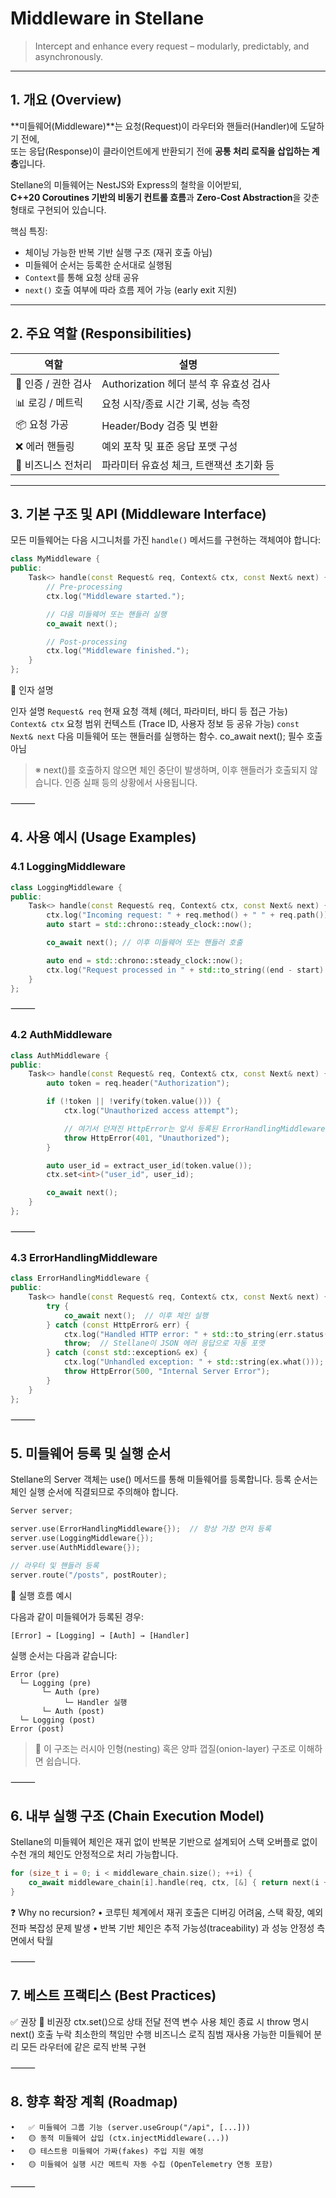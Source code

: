  # Middleware in Stellane

> Intercept and enhance every request – modularly, predictably, and asynchronously.

---

## 1. 개요 (Overview)

**미들웨어(Middleware)**는 요청(Request)이 라우터와 핸들러(Handler)에 도달하기 전에,  
또는 응답(Response)이 클라이언트에게 반환되기 전에 **공통 처리 로직을 삽입하는 계층**입니다.

Stellane의 미들웨어는 NestJS와 Express의 철학을 이어받되,  
**C++20 Coroutines 기반의 비동기 컨트롤 흐름**과 **Zero-Cost Abstraction**을 갖춘 형태로 구현되어 있습니다.

핵심 특징:

- 체이닝 가능한 반복 기반 실행 구조 (재귀 호출 아님)
- 미들웨어 순서는 등록한 순서대로 실행됨
- `Context`를 통해 요청 상태 공유
- `next()` 호출 여부에 따라 흐름 제어 가능 (early exit 지원)

---

## 2. 주요 역할 (Responsibilities)

| 역할 | 설명 |
|------|------|
| 🔐 인증 / 권한 검사 | Authorization 헤더 분석 후 유효성 검사 |
| 📊 로깅 / 메트릭 | 요청 시작/종료 시간 기록, 성능 측정 |
| 📦 요청 가공 | Header/Body 검증 및 변환 |
| ❌ 에러 핸들링 | 예외 포착 및 표준 응답 포맷 구성 |
| 🎯 비즈니스 전처리 | 파라미터 유효성 체크, 트랜잭션 초기화 등 |

---

## 3. 기본 구조 및 API (Middleware Interface)

모든 미들웨어는 다음 시그니처를 가진 `handle()` 메서드를 구현하는 객체여야 합니다:

```cpp
class MyMiddleware {
public:
    Task<> handle(const Request& req, Context& ctx, const Next& next) {
        // Pre-processing
        ctx.log("Middleware started.");

        // 다음 미들웨어 또는 핸들러 실행
        co_await next();

        // Post-processing
        ctx.log("Middleware finished.");
    }
};
```
🔸 인자 설명

인자	설명
`Request& req`	현재 요청 객체 (헤더, 파라미터, 바디 등 접근 가능)
`Context& ctx` 요청 범위 컨텍스트 (Trace ID, 사용자 정보 등 공유 가능)
`const Next& next` 다음 미들웨어 또는 핸들러를 실행하는 함수. co_await next(); 필수 호출 아님

> ※ next()를 호출하지 않으면 체인 중단이 발생하며, 이후 핸들러가 호출되지 않습니다. 인증 실패 등의 상황에서 사용됩니다.

⸻

## 4. 사용 예시 (Usage Examples)

### 4.1 LoggingMiddleware
```cpp
class LoggingMiddleware {
public:
    Task<> handle(const Request& req, Context& ctx, const Next& next) {
        ctx.log("Incoming request: " + req.method() + " " + req.path());
        auto start = std::chrono::steady_clock::now();

        co_await next(); // 이후 미들웨어 또는 핸들러 호출

        auto end = std::chrono::steady_clock::now();
        ctx.log("Request processed in " + std::to_string((end - start).count()) + "ns");
    }
};
```

⸻

### 4.2 AuthMiddleware
```cpp
class AuthMiddleware {
public:
    Task<> handle(const Request& req, Context& ctx, const Next& next) {
        auto token = req.header("Authorization");

        if (!token || !verify(token.value())) {
            ctx.log("Unauthorized access attempt");

            // 여기서 던져진 HttpError는 앞서 등록된 ErrorHandlingMiddleware에서 처리됩니다.
            throw HttpError(401, "Unauthorized");
        }

        auto user_id = extract_user_id(token.value());
        ctx.set<int>("user_id", user_id);

        co_await next();
    }
};
```

⸻

### 4.3 ErrorHandlingMiddleware
```cpp
class ErrorHandlingMiddleware {
public:
    Task<> handle(const Request& req, Context& ctx, const Next& next) {
        try {
            co_await next();  // 이후 체인 실행
        } catch (const HttpError& err) {
            ctx.log("Handled HTTP error: " + std::to_string(err.status()));
            throw;  // Stellane이 JSON 에러 응답으로 자동 포맷
        } catch (const std::exception& ex) {
            ctx.log("Unhandled exception: " + std::string(ex.what()));
            throw HttpError(500, "Internal Server Error");
        }
    }
};
```

⸻

## 5. 미들웨어 등록 및 실행 순서

Stellane의 Server 객체는 use() 메서드를 통해 미들웨어를 등록합니다.
등록 순서는 체인 실행 순서에 직결되므로 주의해야 합니다.
```cpp
Server server;

server.use(ErrorHandlingMiddleware{});  // 항상 가장 먼저 등록
server.use(LoggingMiddleware{});
server.use(AuthMiddleware{});

// 라우터 및 핸들러 등록
server.route("/posts", postRouter);
```
🔁 실행 흐름 예시

다음과 같이 미들웨어가 등록된 경우:
```
[Error] → [Logging] → [Auth] → [Handler]
```
실행 순서는 다음과 같습니다:
```
Error (pre)
  └─ Logging (pre)
       └─ Auth (pre)
            └─ Handler 실행
       └─ Auth (post)
  └─ Logging (post)
Error (post)
```
> 📌 이 구조는 러시아 인형(nesting) 혹은 양파 껍질(onion-layer) 구조로 이해하면 쉽습니다.

⸻

## 6. 내부 실행 구조 (Chain Execution Model)

Stellane의 미들웨어 체인은 재귀 없이 반복문 기반으로 설계되어
스택 오버플로 없이 수천 개의 체인도 안정적으로 처리 가능합니다.
```cpp
for (size_t i = 0; i < middleware_chain.size(); ++i) {
    co_await middleware_chain[i].handle(req, ctx, [&] { return next(i + 1); });
}
```
❓ Why no recursion?
	•	코루틴 체계에서 재귀 호출은 디버깅 어려움, 스택 확장, 예외 전파 복잡성 문제 발생
	•	반복 기반 체인은 추적 가능성(traceability) 과 성능 안정성 측면에서 탁월

⸻

## 7. 베스트 프랙티스 (Best Practices)

✅ 권장	🚫 비권장
ctx.set()으로 상태 전달	전역 변수 사용
체인 종료 시 throw 명시	next() 호출 누락
최소한의 책임만 수행	비즈니스 로직 침범
재사용 가능한 미들웨어 분리	모든 라우터에 같은 로직 반복 구현


⸻

## 8. 향후 확장 계획 (Roadmap)
	•	✅ 미들웨어 그룹 기능 (server.useGroup("/api", [...]))
	•	🟡 동적 미들웨어 삽입 (ctx.injectMiddleware(...))
	•	🟡 테스트용 미들웨어 가짜(fakes) 주입 지원 예정
	•	🟡 미들웨어 실행 시간 메트릭 자동 수집 (OpenTelemetry 연동 포함)

⸻
